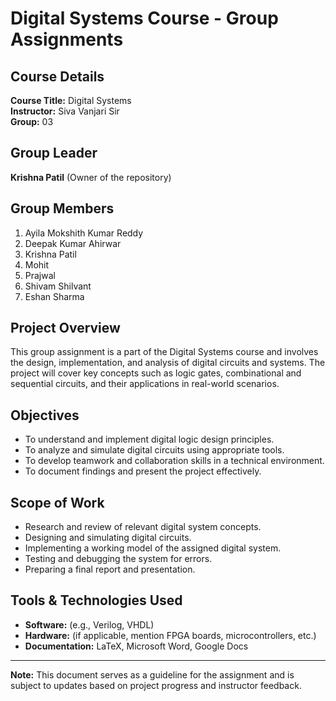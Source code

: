 # Digital Systems Course - Group Assignments

## Course Details
**Course Title:** Digital Systems  
**Instructor:** Siva Vanjari Sir  
**Group:** 03  

## Group Leader
**Krishna Patil** (Owner of the repository)

## Group Members
1. Ayila Mokshith Kumar Reddy  
2. Deepak Kumar Ahirwar  
3. Krishna Patil  
4. Mohit  
5. Prajwal  
6. Shivam Shilvant  
7. Eshan Sharma  

## Project Overview
This group assignment is a part of the Digital Systems course and involves the design, implementation, and analysis of digital circuits and systems. The project will cover key concepts such as logic gates, combinational and sequential circuits, and their applications in real-world scenarios.

## Objectives
- To understand and implement digital logic design principles.  
- To analyze and simulate digital circuits using appropriate tools.  
- To develop teamwork and collaboration skills in a technical environment.  
- To document findings and present the project effectively.  

## Scope of Work
- Research and review of relevant digital system concepts.  
- Designing and simulating digital circuits.  
- Implementing a working model of the assigned digital system.  
- Testing and debugging the system for errors.  
- Preparing a final report and presentation.  

## Tools & Technologies Used
- **Software:** (e.g., Verilog, VHDL)  
- **Hardware:** (if applicable, mention FPGA boards, microcontrollers, etc.)  
- **Documentation:** LaTeX, Microsoft Word, Google Docs  



---
**Note:** This document serves as a guideline for the assignment and is subject to updates based on project progress and instructor feedback.


